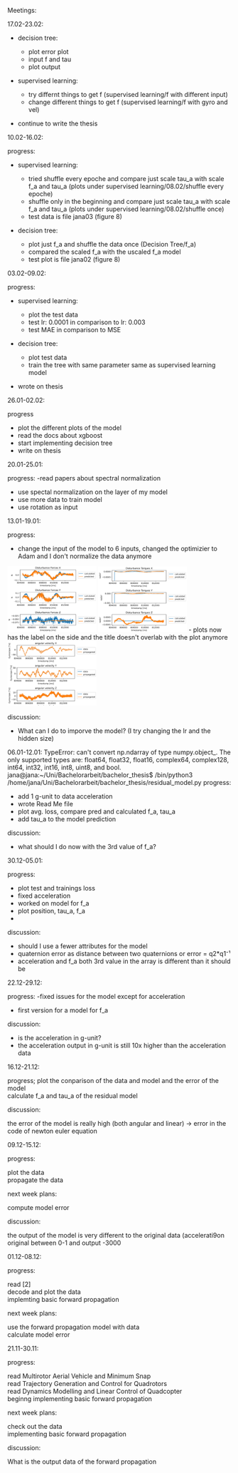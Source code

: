 Meetings:

17.02-23.02:
- decision tree:
    - plot error plot
    - input f and tau
    - plot output

- supervised learning:
    - try differnt things to get f (supervised learning/f with different input)
    - change different things to get f (supervised learning/f with gyro and vel)

- continue to write the thesis

10.02-16.02:

progress:
- supervised learning:
    - tried shuffle every epoche and compare just scale tau_a with scale f_a and tau_a (plots under supervised learning/08.02/shuffle every epoche) 
    - shuffle only in the beginning and compare just scale tau_a with scale f_a and tau_a (plots under supervised learning/08.02/shuffle once)
    - test data is file jana03 (figure 8)

- decision tree:
    - plot just f_a and shuffle the data once (Decision Tree/f_a)
    - compared the scaled f_a with the uscaled f_a model
    - test plot is file jana02 (figure 8)



03.02-09.02:

progress:
- supervised learning:
    - plot the test data
    - test lr: 0.0001 in comparison to lr: 0.003
    - test MAE in comparison to MSE

- decision tree:
    - plot test data
    - train the tree with same parameter same as supervised learning model

- wrote on thesis


26.01-02.02:

progress
- plot the different plots of the model
- read the docs about xgboost
- start implementing decision tree
- write on thesis

20.01-25.01:

progress:
-read papers about spectral normalization
- use spectal normalization on the layer of my model
- use more data to train model
- use rotation as input


13.01-19.01:

progress:
- change the input of the model to 6 inputs, changed the optimizier to Adam and I don't normalize the data anymore

<img src = 'pdf/f_a.png' width = '200'>
<img src = 'pdf/tau_a.png' width = '200'>
- plots now has the label on the side and the title doesn't overlab with the plot anymore

<img src = 'pdf/Angular Velocity Jana 00.png'  width="200">

discussion:
- What can I do to imporve the model? (I try changing the lr and the hidden size)


06.01-12.01:
TypeError: can't convert np.ndarray of type numpy.object_. The only supported types are: float64, float32, float16, complex64, complex128, int64, int32, int16, int8, uint8, and bool.
jana@jana:~/Uni/Bachelorarbeit/bachelor_thesis$ /bin/python3 /home/jana/Uni/Bachelorarbeit/bachelor_thesis/residual_model.py
progress:
- add 1 g-unit to data acceleration
- wrote Read Me file
- plot avg. loss, compare pred and calculated f_a, tau_a
- add tau_a to the model prediction


discussion:
- what should I do now with the 3rd value of f_a?

30.12-05.01:

progress:
- plot test and trainings loss <br  />
- fixed acceleration <br  />
- worked on model for f_a  <br  />
- plot position, tau_a, f_a <br  />
- 

discussion:
- should I use a fewer attributes for the model <br  />
- quaternion error as distance between two quaternions or error = q2*q1⁻¹  <br  />
- acceleration and f_a both 3rd value in the array is different than it should be  <br  />



22.12-29.12:

progress:
-fixed issues for the model except for acceleration<br  />
- first version for a model for f_a

discussion:
- is the acceleration in g-unit? <br  />
- the acceleration output in g-unit is still 10x higher than the acceleration data <br  />



16.12-21.12:

progress;
plot the conparison of the data and model and the error of the model <br  />
calculate f_a and tau_a of the residual model

discussion:

the error of the model is really high (both angular and linear) -> error in the code of newton euler equation <br  />


09.12-15.12:

progress:

plot the data <br /> 
propagate the data <br /> 

next week plans:

compute model error<br /> 

discussion:

the output of the model is very different to the original data (accelerati9on original between 0-1 and output -3000 <br /> 


01.12-08.12: 


progress:

read [2] <br /> 
decode and plot the data <br /> 
implemting basic forward propagation <br /> 


next week plans:

use the forward propagation model with data <br /> 
calculate model error <br /> 


21.11-30.11:
 

progress:

read Multirotor Aerial Vehicle and Minimum Snap  <br /> 
read Trajectory Generation and Control for Quadrotors  <br /> 
read Dynamics Modelling and Linear Control of Quadcopter <br />
beginng implementing basic forward propagation <br /> 


next week plans:

check out the data <br /> 
implementing basic forward propagation <br /> 

discussion:

What is the output data of the forward propagation <br />